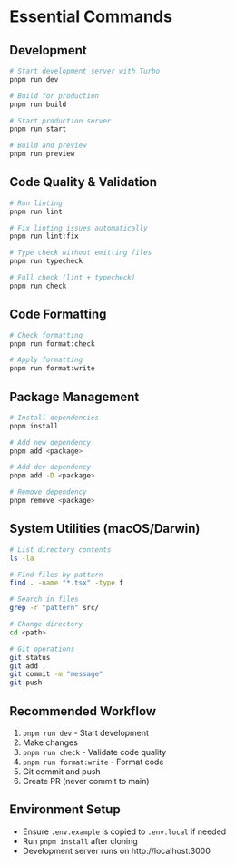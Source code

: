 # Essential Commands

## Development
```bash
# Start development server with Turbo
pnpm run dev

# Build for production
pnpm run build

# Start production server
pnpm run start

# Build and preview
pnpm run preview
```

## Code Quality & Validation
```bash
# Run linting
pnpm run lint

# Fix linting issues automatically
pnpm run lint:fix

# Type check without emitting files
pnpm run typecheck

# Full check (lint + typecheck)
pnpm run check
```

## Code Formatting
```bash
# Check formatting
pnpm run format:check

# Apply formatting
pnpm run format:write
```

## Package Management
```bash
# Install dependencies
pnpm install

# Add new dependency
pnpm add <package>

# Add dev dependency
pnpm add -D <package>

# Remove dependency
pnpm remove <package>
```

## System Utilities (macOS/Darwin)
```bash
# List directory contents
ls -la

# Find files by pattern
find . -name "*.tsx" -type f

# Search in files
grep -r "pattern" src/

# Change directory
cd <path>

# Git operations
git status
git add .
git commit -m "message"
git push
```

## Recommended Workflow
1. `pnpm run dev` - Start development
2. Make changes
3. `pnpm run check` - Validate code quality
4. `pnpm run format:write` - Format code
5. Git commit and push
6. Create PR (never commit to main)

## Environment Setup
- Ensure `.env.example` is copied to `.env.local` if needed
- Run `pnpm install` after cloning
- Development server runs on http://localhost:3000